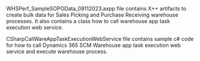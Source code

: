 WHSPerf_SampleSOPOData_09112023.axpp file contains X++ artifacts to create bulk data for Sales Picking and Purchase Receiving warehouse processes. It also contains a class how to call warehouse app task execution web service.

CSharpCallWareAppTaskExecutionWebService file contains sample c# code for how to call Dynamics 365 SCM Warehouse app task execution web service and execute warehouse process.
